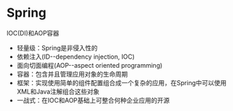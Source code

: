 # Spring

IOC(DI)和AOP容器

- 轻量级：Spring是非侵入性的
- 依赖注入(ID--dependency injection, IOC)
- 面向切面编程(AOP--aspect oriented programming)
- 容器：包含并且管理应用对象的生命周期
- 框架：实现使用简单的组件配置组合成一个复杂的应用，在Spring中可以使用XML和Java注解组合这些对象
- 一战式：在IOC和AOP基础上可整合何种企业应用的开源
